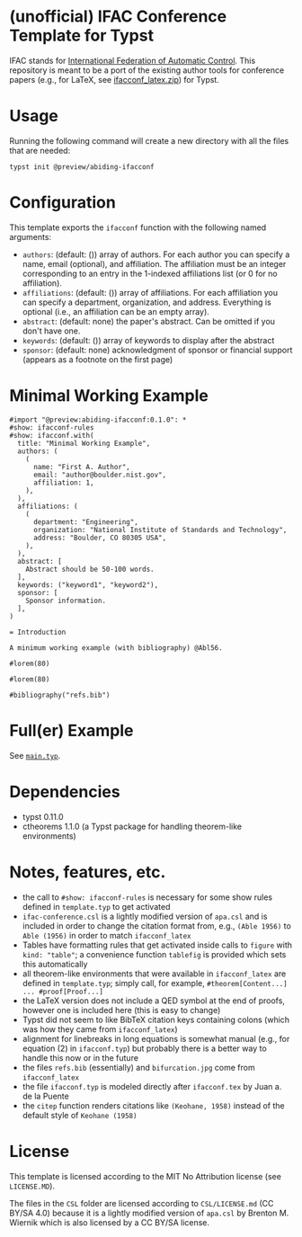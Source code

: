 # (unofficial) IFAC Conference Template for Typst

IFAC stands for [International Federation of Automatic Control](https://ifac-control.org/).
This repository is meant to be a port of the existing author tools for conference papers (e.g., for LaTeX, see [ifacconf_latex.zip](https://www.ifac-control.org/conferences/author-guide/copy_of_ifacconf_latex.zip/view)) for Typst.

# Usage

Running the following command will create a new directory with all the files that are needed:

```
typst init @preview/abiding-ifacconf
```

# Configuration

This template exports the `ifacconf` function with the following named arguments:

- `authors`: (default: ()) array of authors. For each author you can specify a name, email (optional), and affiliation. The affiliation must be an integer corresponding to an entry in the 1-indexed affiliations list (or 0 for no affiliation).
- `affiliations`: (default: ()) array of affiliations. For each affiliation you can specify a department, organization, and address. Everything is optional (i.e., an affiliation can be an empty array).
- `abstract`: (default: none) the paper's abstract. Can be omitted if you don't have one.
- `keywords`: (default: ()) array of keywords to display after the abstract
- `sponsor`: (default: none) acknowledgment of sponsor or financial support (appears as a footnote on the first page)

# Minimal Working Example

```typst
#import "@preview:abiding-ifacconf:0.1.0": *
#show: ifacconf-rules
#show: ifacconf.with(
  title: "Minimal Working Example",
  authors: (
    (
      name: "First A. Author",
      email: "author@boulder.nist.gov",
      affiliation: 1,
    ),
  ),
  affiliations: (
    (
      department: "Engineering",
      organization: "National Institute of Standards and Technology",
      address: "Boulder, CO 80305 USA",
    ),
  ),
  abstract: [
    Abstract should be 50-100 words.
  ],
  keywords: ("keyword1", "keyword2"),
  sponsor: [
    Sponsor information.
  ],
)

= Introduction

A minimum working example (with bibliography) @Abl56.

#lorem(80)

#lorem(80)

#bibliography("refs.bib")
```

# Full(er) Example

See [`main.typ`](https://github.com/avonmoll/ifacconf-typst/blob/main/template/main.typ).

# Dependencies

- typst 0.11.0
- ctheorems 1.1.0 (a Typst package for handling theorem-like environments)

# Notes, features, etc.

- the call to `#show: ifacconf-rules` is necessary for some show rules defined in `template.typ` to get activated
- `ifac-conference.csl` is a lightly modified version of `apa.csl` and is included in order to change the citation format from, e.g., `(Able 1956)` to `Able (1956)` in order to match `ifacconf_latex`
- Tables have formatting rules that get activated inside calls to `figure` with `kind: "table"`; a convenience function `tablefig` is provided which sets this automatically
- all theorem-like environments that were available in `ifacconf_latex` are defined in `template.typ`; simply call, for example, `#theorem[Content...] ... #proof[Proof...]`
- the LaTeX version does not include a QED symbol at the end of proofs, however one is included here (this is easy to change)
- Typst did not seem to like BibTeX citation keys containing colons (which was how they came from `ifacconf_latex`)
- alignment for linebreaks in long equations is somewhat manual (e.g., for equation (2) in `ifacconf.typ`) but probably there is a better way to handle this now or in the future
- the files `refs.bib` (essentially) and `bifurcation.jpg` come from `ifacconf_latex`
- the file `ifacconf.typ` is modeled directly after `ifacconf.tex` by Juan a. de la Puente
- the `citep` function renders citations like `(Keohane, 1958)` instead of the default style of `Keohane (1958)`

# License

This template is licensed according to the MIT No Attribution license (see `LICENSE.MD`).

The files in the `CSL` folder are licensed according to `CSL/LICENSE.md` (CC BY/SA 4.0) because it is a lightly modified version of `apa.csl` by Brenton M. Wiernik which is also licensed by a CC BY/SA license.
